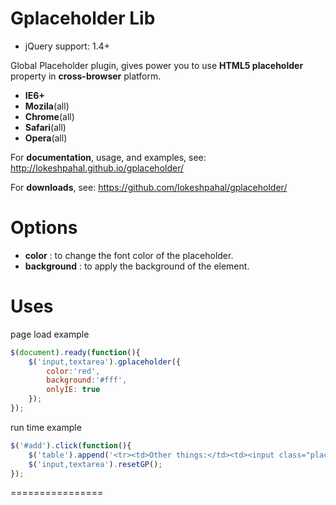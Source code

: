 Gplaceholder Lib
============

- jQuery support: 1.4+

Global Placeholder plugin, gives power you to use **HTML5 placeholder** property in **cross-browser** platform.
- **IE6+**
- **Mozila**(all)
- **Chrome**(all)
- **Safari**(all)
- **Opera**(all)

For **documentation**, usage, and examples, see:
http://lokeshpahal.github.io/gplaceholder/

For **downloads**, see:
https://github.com/lokeshpahal/gplaceholder/

Options
===========
 - **color** : to change the font color of the placeholder.
 - **background** : to apply the background of the element.

Uses
============
page load example
```javascript
$(document).ready(function(){
	$('input,textarea').gplaceholder({
		color:'red',
		background:'#fff',
		onlyIE: true
	});
});
```

run time example
```javascript
$('#add').click(function(){
	$('table').append('<tr><td>Other things:</td><td><input class="place" type="text" name="name" placeholder="Other things" /></td></tr>');
	$('input,textarea').resetGP();
});
```
================